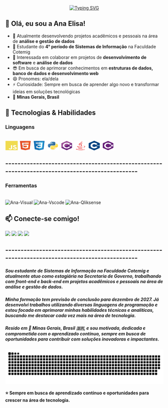 <div align="center">
  <a href="https://git.io/typing-svg">
    <img src="https://readme-typing-svg.demolab.com?font=Fira+Code&weight=500&size=22&pause=1000&color=3cc77b&center=true&vCenter=true&random=false&width=524&lines=%E2%8A%B9+Seja+bem-vindo(a)+ao+meu+perfil!+%CB%99%E1%B5%95%CB%99+%E2%8A%B9+" alt="Typing SVG">
  </a>
</div>


## 💚 Olá, eu sou a Ana Elisa!

- 🔭 Atualmente desenvolvendo projetos acadêmicos e pessoais na área de **análise e gestão de dados**
- 🌱 Estudante do **4° período de Sistemas de Informação** na Faculdade Cotemig
- 👯 Interessada em colaborar em projetos de **desenvolvimento de software** e **análise de dados**
- 😎 Em busca de aprimorar conhecimentos em **estruturas de dados, banco de dados e desenvolvimento web**
- 😄 Pronomes: ela/dela
- ⚡ Curiosidade: Sempre em busca de aprender algo novo e transformar ideias em soluções tecnológicas
- 📍 **Minas Gerais, Brasil**


 

## 🚀 Tecnologias & Habilidades  

### Linguagens
<div style="display: inline_block"><br>
  <img align="center" alt="Ana-Js" height="30" width="40" src="https://raw.githubusercontent.com/devicons/devicon/master/icons/javascript/javascript-plain.svg">
  <img align="center" alt="Ana-HTML" height="30" width="40" src="https://raw.githubusercontent.com/devicons/devicon/master/icons/html5/html5-original.svg">
  <img align="center" alt="Ana-CSS" height="30" width="40" src="https://raw.githubusercontent.com/devicons/devicon/master/icons/css3/css3-original.svg">
  <img align="center" alt="Ana-Python" height="30" width="40" src="https://raw.githubusercontent.com/devicons/devicon/master/icons/python/python-original.svg">
  <img align="center" alt="Ana-Csharp" height="30" width="40" src="https://raw.githubusercontent.com/devicons/devicon/master/icons/csharp/csharp-original.svg">
  <img align="center" alt="Ana-Java" height="30" width="40" src="https://raw.githubusercontent.com/devicons/devicon/master/icons/java/java-plain.svg">
  <img align="center" alt="Ana-Cpp" height="30" width="40" src="https://raw.githubusercontent.com/devicons/devicon/master/icons/cplusplus/cplusplus-plain.svg">
  <img align="center" alt="Ana-Csharp" height="30" width="40" src="https://raw.githubusercontent.com/devicons/devicon/master/icons/csharp/csharp-plain.svg">
  
</div>

## ----------------------------------------------------------------------------------------------
### Ferramentas  
<div style="display: inline_block"><br>
  <img align="center" alt="Ana-Visual" src="https://img.shields.io/badge/Visual%20Studio-5C2D91?style=for-the-badge&logo=visual-studio&logoColor=white">
  <img align="center" alt="Ana-Vscode" src="https://img.shields.io/badge/Visual%20Studio%20Code-0078d7?style=for-the-badge&logo=visual-studio-code&logoColor=white">
  <img align="center" alt="Ana-Qliksense"  src="https://img.shields.io/badge/Qlik%20Sense-009848?style=for-the-badge&logo=qlik&logoColor=white">
</div>

## 📫 Conecte-se comigo! 

<div> 
 
  <a href="https://instagram.com/anaelisa.guedes/" target="_blank"><img src="https://img.shields.io/badge/-Instagram-%23E4405F?style=for-the-badge&logo=instagram&logoColor=white" target="_blank"></a>
  <a href = "mailto:alineanaelisa28@gmail.com"><img src="https://img.shields.io/badge/-Gmail-%23333?style=for-the-badge&logo=gmail&logoColor=white" target="_blank"></a>
  <a href="https://br.linkedin.com/in/ana-elisa-guedes-soares-barros-costa-988282303" target="_blank"><img src="https://img.shields.io/badge/-LinkedIn-%988282303?style=for-the-badge&logo=linkedin&logoColor=white" target="_blank"></a> 
  <a href="https://github.com/anaguedez" target="_blank">
  <img src="https://img.shields.io/badge/-GitHub-%23181717?style=for-the-badge&logo=github&logoColor=white">
</a>
</div>

## ----------------------------------------------------------------------------------------------

##### Sou estudante de **Sistemas de Informação** na **Faculdade Cotemig** e atualmente atuo como **estagiária na Secretaria de Governo**, trabalhando com **front-end e back-end** em projetos acadêmicos e pessoais na área de **análise e gestão de dados**.  

##### Minha formação tem previsão de conclusão para **dezembro de 2027**. Já desenvolvi trabalhos utilizando diversas **linguagens de programação** e estou focada em **aprimorar minhas habilidades técnicas e analíticas**, buscando me destacar cada vez mais na área de tecnologia.  

##### Resido em 📍 **Minas Gerais, Brasil** 🇧🇷, e sou motivada, dedicada e comprometida com o **aprendizado contínuo**, sempre em busca de oportunidades para contribuir com **soluções inovadoras e impactantes**.  

<picture align="center">
  <source media="(prefers-color-scheme: dark)" srcset="https://raw.githubusercontent.com/mari4souza/mari4souza/output/github-contribution-grid-snake-dark.svg">
  <source media="(prefers-color-scheme: light)" srcset="https://raw.githubusercontent.com/mari4souza/mari4souza/output/github-contribution-grid-snake-dark.svg">
  <img align="center" alt="github contribution grid snake animation" src="https://raw.githubusercontent.com/mari4souza/mari4souza/output/github-contribution-grid-snake.svg">
</picture>

 #### ⭐ Sempre em busca de aprendizado contínuo e oportunidades para crescer na área de tecnologia.
